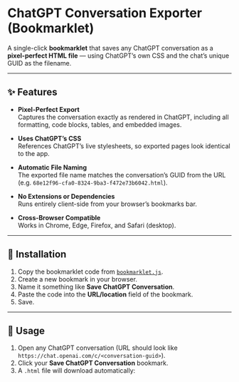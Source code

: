 # ChatGPT Conversation Exporter (Bookmarklet)

A single-click **bookmarklet** that saves any ChatGPT conversation as a **pixel-perfect HTML file** — using ChatGPT’s own CSS and the chat’s unique GUID as the filename.

---

## ✨ Features

- **Pixel-Perfect Export**  
  Captures the conversation exactly as rendered in ChatGPT, including all formatting, code blocks, tables, and embedded images.

- **Uses ChatGPT’s CSS**  
  References ChatGPT’s live stylesheets, so exported pages look identical to the app.

- **Automatic File Naming**  
  The exported file name matches the conversation’s GUID from the URL  
  (e.g. `68e12f96-cfa0-8324-9ba3-f472e73b6042.html`).

- **No Extensions or Dependencies**  
  Runs entirely client-side from your browser’s bookmarks bar.

- **Cross-Browser Compatible**  
  Works in Chrome, Edge, Firefox, and Safari (desktop).

---

## 🚀 Installation

1. Copy the bookmarklet code from [`bookmarklet.js`](./bookmarklet.js).  
2. Create a new bookmark in your browser.
3. Name it something like **Save ChatGPT Conversation**.
4. Paste the code into the **URL/location** field of the bookmark.
5. Save.

---

## 🧭 Usage

1. Open any ChatGPT conversation (URL should look like  
   `https://chat.openai.com/c/<conversation-guid>`).
2. Click your **Save ChatGPT Conversation** bookmark.
3. A `.html` file will download automatically:
